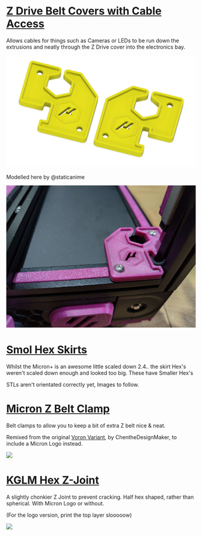 # [Z Drive Belt Covers with Cable Access](https://github.com/Jadecky/Printer-Mods/tree/main/Micron%2B/Z%20Covers_Cable%20Access)

Allows cables for things such as Cameras or LEDs to be run down the extrusions and neatly through the Z Drive cover into the electronics bay. 

![CADIMAGE](https://github.com/Jadecky/Printer-Mods/blob/main/Micron%2B/Z%20Covers_Cable%20Access/Images/CAD.png)

Modelled here by @staticanime

![](https://github.com/Jadecky/Printer-Mods/blob/main/Micron%2B/Z%20Covers_Cable%20Access/Images/Mounted.jpg)


# [Smol Hex Skirts](https://github.com/Jadecky/Printer-Mods/tree/main/Micron%2B/Smol%20Hex%20Skirts)

Whilst the Micron+ is an awesome little scaled down 2.4.. the skirt Hex's weren't scaled down enough and looked too big. These have Smaller Hex's

STLs aren't orientated correctly yet, Images to follow. 

# [Micron Z Belt Clamp](https://github.com/Jadecky/Printer_Mods/tree/main/Micron%2B/Micron%20Z%20Belt%20Clamp)

Belt clamps to allow you to keep a bit of extra Z belt nice & neat. 

Remixed from the original [Voron Variant](https://github.com/VoronDesign/VoronUsers/tree/master/printer_mods/ChenTheDesignMaker/Z_Belt_Clip), by ChentheDesignMaker, to include a Micron Logo instead.

![](https://github.com/Jadecky/Printer_Mods/blob/main/Micron%2B/Micron%20Z%20Belt%20Clamp/Images/Logo.png)

# [KGLM Hex Z-Joint](https://github.com/Jadecky/Printer_Mods/tree/main/Micron%2B/KGLM%20Hex%20Z%20Joint)

A slightly chonkier Z Joint to prevent cracking. Half hex shaped, rather than spherical. With Micron Logo or without.

(For the logo version, print the top layer slooooow)

![](https://github.com/Jadecky/Printer_Mods/blob/main/Micron%2B/KGLM%20Hex%20Z%20Joint/Images/KGLM_Hex.png)
